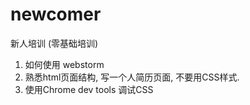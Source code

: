 # newcomer
新人培训 (零基础培训)

1. 如何使用 webstorm
2. 熟悉html页面结构, 写一个人简历页面, 不要用CSS样式.
3. 使用Chrome dev tools 调试CSS


